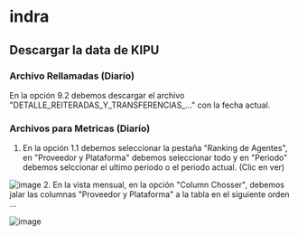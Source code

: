 # indra

## Descargar la data de KIPU
### Archivo Rellamadas (Diarío)
En la opción 9.2 debemos descargar el archivo "DETALLE_REITERADAS_Y_TRANSFERENCIAS_..." con la fecha actual.
### Archivos para Metricas (Diarío)
1. En la opción 1.1 debemos seleccionar la pestaña "Ranking de Agentes", en "Proveedor y Plataforma" debemos seleccionar todo y en "Periodo" debemos selccionar el ultimo periodo o el periodo actual. (Clic en ver)

![image](https://github.com/ipalominog/indra/assets/143540301/2cd21f3d-5c7b-4f09-9bf9-2b95ca081ae5)
2. En la vista mensual, en la opción "Column Chosser", debemos jalar las columnas "Proveedor y Plataforma" a la tabla en el siguiente orden ...

![image](https://github.com/ipalominog/indra/assets/143540301/ad70fced-3ec0-4915-95d0-37de6715d4f9)


